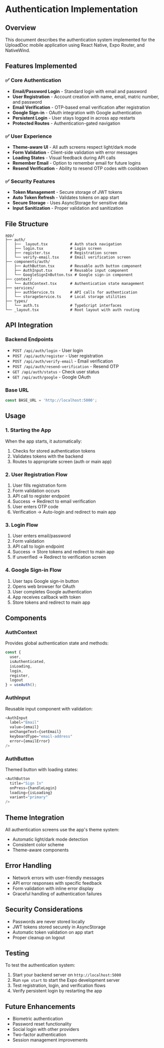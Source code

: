 # Authentication Implementation

## Overview
This document describes the authentication system implemented for the UploadDoc mobile application using React Native, Expo Router, and NativeWind.

## Features Implemented

### ✅ Core Authentication
- **Email/Password Login** - Standard login with email and password
- **User Registration** - Account creation with name, email, matric number, and password
- **Email Verification** - OTP-based email verification after registration
- **Google Sign-in** - OAuth integration with Google authentication
- **Persistent Login** - User stays logged in across app restarts
- **Protected Routes** - Authentication-gated navigation

### ✅ User Experience
- **Theme-aware UI** - All auth screens respect light/dark mode
- **Form Validation** - Client-side validation with error messages
- **Loading States** - Visual feedback during API calls
- **Remember Email** - Option to remember email for future logins
- **Resend Verification** - Ability to resend OTP codes with cooldown

### ✅ Security Features
- **Token Management** - Secure storage of JWT tokens
- **Auto Token Refresh** - Validates tokens on app start
- **Secure Storage** - Uses AsyncStorage for sensitive data
- **Input Sanitization** - Proper validation and sanitization

## File Structure

```
app/
├── auth/
│   ├── _layout.tsx          # Auth stack navigation
│   ├── login.tsx            # Login screen
│   ├── register.tsx         # Registration screen
│   └── verify-email.tsx     # Email verification screen
├── components/auth/
│   ├── AuthButton.tsx       # Reusable auth button component
│   ├── AuthInput.tsx        # Reusable input component
│   └── GoogleSignInButton.tsx # Google sign-in component
├── context/
│   └── AuthContext.tsx      # Authentication state management
├── services/
│   ├── authService.ts       # API calls for authentication
│   └── storageService.ts    # Local storage utilities
├── types/
│   └── auth.ts              # TypeScript interfaces
└── _layout.tsx              # Root layout with auth routing
```

## API Integration

### Backend Endpoints
- `POST /api/auth/login` - User login
- `POST /api/auth/register` - User registration
- `POST /api/auth/verify-email` - Email verification
- `POST /api/auth/resend-verification` - Resend OTP
- `GET /api/auth/status` - Check user status
- `GET /api/auth/google` - Google OAuth

### Base URL
```typescript
const BASE_URL = 'http://localhost:5000';
```

## Usage

### 1. Starting the App
When the app starts, it automatically:
1. Checks for stored authentication tokens
2. Validates tokens with the backend
3. Routes to appropriate screen (auth or main app)

### 2. User Registration Flow
1. User fills registration form
2. Form validation occurs
3. API call to register endpoint
4. Success → Redirect to email verification
5. User enters OTP code
6. Verification → Auto-login and redirect to main app

### 3. Login Flow
1. User enters email/password
2. Form validation
3. API call to login endpoint
4. Success → Store tokens and redirect to main app
5. If unverified → Redirect to verification screen

### 4. Google Sign-in Flow
1. User taps Google sign-in button
2. Opens web browser for OAuth
3. User completes Google authentication
4. App receives callback with token
5. Store tokens and redirect to main app

## Components

### AuthContext
Provides global authentication state and methods:
```typescript
const { 
  user, 
  isAuthenticated, 
  isLoading, 
  login, 
  register, 
  logout 
} = useAuth();
```

### AuthInput
Reusable input component with validation:
```typescript
<AuthInput
  label="Email"
  value={email}
  onChangeText={setEmail}
  keyboardType="email-address"
  error={emailError}
/>
```

### AuthButton
Themed button with loading states:
```typescript
<AuthButton
  title="Sign In"
  onPress={handleLogin}
  loading={isLoading}
  variant="primary"
/>
```

## Theme Integration
All authentication screens use the app's theme system:
- Automatic light/dark mode detection
- Consistent color scheme
- Theme-aware components

## Error Handling
- Network errors with user-friendly messages
- API error responses with specific feedback
- Form validation with inline error display
- Graceful handling of authentication failures

## Security Considerations
- Passwords are never stored locally
- JWT tokens stored securely in AsyncStorage
- Automatic token validation on app start
- Proper cleanup on logout

## Testing
To test the authentication system:
1. Start your backend server on `http://localhost:5000`
2. Run `npm start` to start the Expo development server
3. Test registration, login, and verification flows
4. Verify persistent login by restarting the app

## Future Enhancements
- Biometric authentication
- Password reset functionality
- Social login with other providers
- Two-factor authentication
- Session management improvements
